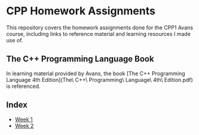 # CPP Homework Assignments
This repository covers the homework assignments done for the CPP1 Avans course, including links to reference material and learning resources I made use of. 

## The C++ Programming Language Book
In learning material provided by Avans, the book [The C++ Programming Language 4th Edition](The\ C++\ Programming\ Language\ 4th\ Edition.pdf) is referenced. 

## Index
- [Week 1](cpp1/week1)
- [Week 2](cpp1/week2)
